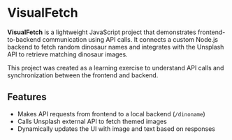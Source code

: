 # VisualFetch

**VisualFetch** is a lightweight JavaScript project that demonstrates frontend-to-backend communication using API calls. It connects a custom Node.js backend to fetch random dinosaur names and integrates with the Unsplash API to retrieve matching dinosaur images.

This project was created as a learning exercise to understand API calls and synchronization between the frontend and backend.

## Features

- Makes API requests from frontend to a local backend (`/dinoname`)
- Calls Unsplash external API to fetch themed images
- Dynamically updates the UI with image and text based on responses

